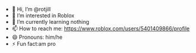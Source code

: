- 👋 Hi, I’m @rotjill
- 👀 I’m interested in Roblox
- 🌱 I’m currently learning nothing
- 📫 How to reach me: https://www.roblox.com/users/5401409866/profile
- 😄 Pronouns: him/he 
- ⚡ Fun fact:am pro

<!---
rotjill/rotjill is a ✨ special ✨ repository because its `README.md` (this file) appears on your GitHub profile.
You can click the Preview link to take a look at your changes.
--->
